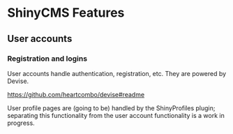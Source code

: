 # ShinyCMS Features

## User accounts

### Registration and logins

User accounts handle authentication, registration, etc. They are powered by Devise.

https://github.com/heartcombo/devise#readme

User profile pages are (going to be) handled by the ShinyProfiles plugin; separating this functionality from the user account functionality is a work in progress.
